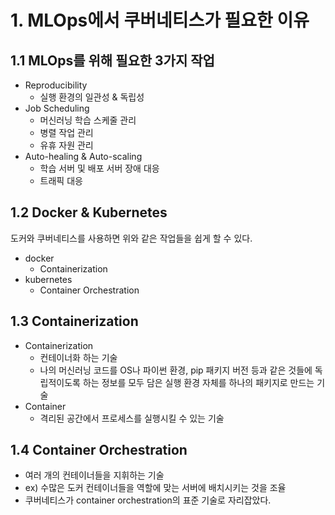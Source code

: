 # 1. MLOps에서 쿠버네티스가 필요한 이유

## 1.1 MLOps를 위해 필요한 3가지 작업

- Reproducibility
  - 실행 환경의 일관성 & 독립성
- Job Scheduling
  - 머신러닝 학습 스케줄 관리
  - 병렬 작업 관리
  - 유휴 자원 관리
- Auto-healing & Auto-scaling
  - 학습 서버 및 배포 서버 장애 대응
  - 트래픽 대응



## 1.2 Docker & Kubernetes

도커와 쿠버네티스를 사용하면 위와 같은 작업들을 쉽게 할 수 있다.

- docker
  - Containerization
- kubernetes
  - Container Orchestration



## 1.3 Containerization

- Containerization
  - 컨테이너화 하는 기술
  - 나의 머신러닝 코드를 OS나 파이썬 환경, pip 패키지 버전 등과 같은 것들에 독립적이도록 하는 정보를 모두 담은 실행 환경 자체를 하나의 패키지로 만드는 기술
- Container
  - 격리된 공간에서 프로세스를 실행시킬 수 있는 기술



## 1.4 Container Orchestration

- 여러 개의 컨테이너들을 지휘하는 기술
- ex) 수많은 도커 컨테이너들을 역할에 맞는 서버에 배치시키는 것을 조율
- 쿠버네티스가 container orchestration의 표준 기술로 자리잡았다.